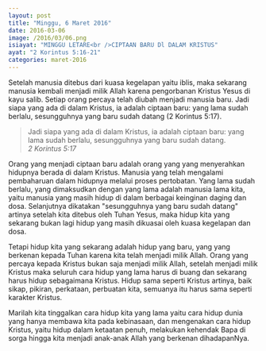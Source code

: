 ```yaml
---
layout: post
title: "Minggu, 6 Maret 2016"
date: 2016-03-06
image: /2016/03/06.png
isiayat: "MINGGU LETARE<br />CIPTAAN BARU Dl DALAM KRISTUS"
ayat: "2 Korintus 5:16-21"
categories: maret-2016
---
```


Setelah manusia ditebus dari kuasa kegelapan yaitu iblis, maka sekarang manusia kembali menjadi milik Allah karena pengorbanan Kristus Yesus di kayu salib. Setiap orang percaya telah diubah menjadi manusia baru. Jadi siapa yang ada di dalam Kristus, ia adalah ciptaan baru: yang lama sudah berlalu, sesungguhnya yang baru sudah datang (2 Korintus 5:17).

<blockquote>Jadi siapa yang ada di dalam Kristus, ia adalah ciptaan baru: yang lama sudah berlalu, sesungguhnya yang baru sudah datang.
<br /><cite>2 Korintus 5:17</cite></blockquote>

Orang yang menjadi ciptaan baru adalah orang yang yang menyerahkan hidupnya berada di dalam Kristus. Manusia yang telah mengalami pembaharuan dalam hidupnya melalui proses pertobatan. Yang lama sudah berlalu, yang dimaksudkan dengan yang lama adalah manusia lama kita, yaitu manusia yang masih hidup di dalam berbagai keinginan daging dan dosa. Selanjutnya dikatakan "sesungguhnya yang baru sudah datang" artinya setelah kita ditebus oleh Tuhan Yesus, maka hidup kita yang sekarang bukan lagi hidup yang masih dikuasai oleh kuasa kegelapan dan dosa.

Tetapi hidup kita yang sekarang adalah hidup yang baru, yang yang berkenan kepada Tuhan karena kita telah menjadi milik Allah. Orang yang percaya kepada Kristus bukan saja menjadi milik Allah, setelah menjadi milik Kristus maka seluruh cara hidup yang lama harus di buang dan sekarang harus hidup sebagaimana Kristus. Hidup sama seperti Kristus artinya, baik sikap, pikiran, perkataan, perbuatan kita, semuanya itu harus sama seperti karakter Kristus.

Marilah kita tinggalkan cara hidup kita yang lama yaitu cara hidup dunia yang hanya membawa kita pada kebinasaan, dan mengenakan cara hidup Kristus, yaitu hidup dalam ketaatan penuh, melakukan kehendak Bapa di sorga hingga kita menjadi anak-anak Allah yang berkenan dihadapanNya.